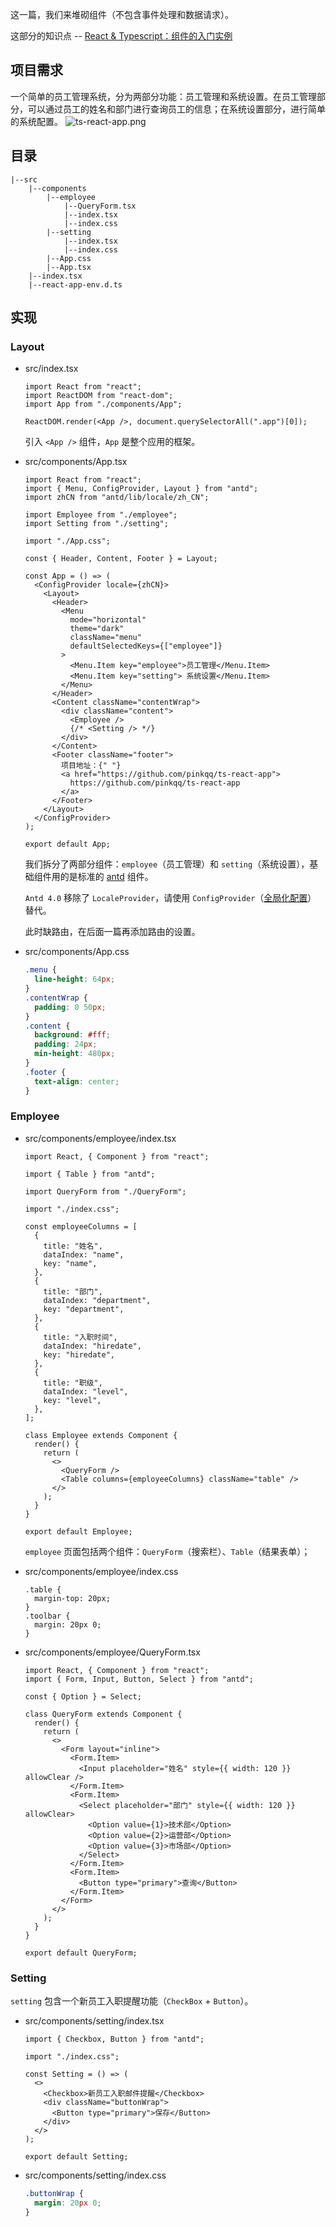 这一篇，我们来堆砌组件（不包含事件处理和数据请求）。

这部分的知识点 -- [React & Typescript：组件的入门实例](https://juejin.cn/post/6956524370336415780)

## 项目需求

一个简单的员工管理系统，分为两部分功能：员工管理和系统设置。在员工管理部分，可以通过员工的姓名和部门进行查询员工的信息；在系统设置部分，进行简单的系统配置。
![ts-react-app.png](https://p9-juejin.byteimg.com/tos-cn-i-k3u1fbpfcp/3f5298ff67a546e08b49ec14ab55fccc~tplv-k3u1fbpfcp-watermark.image)

## 目录

```
|--src
    |--components
        |--employee
            |--QueryForm.tsx
            |--index.tsx
            |--index.css
        |--setting
            |--index.tsx
            |--index.css
        |--App.css
        |--App.tsx
    |--index.tsx
    |--react-app-env.d.ts

```

## 实现

### Layout

- src/index.tsx

  ```tsx
  import React from "react";
  import ReactDOM from "react-dom";
  import App from "./components/App";

  ReactDOM.render(<App />, document.querySelectorAll(".app")[0]);
  ```

  引入 `<App />` 组件，`App` 是整个应用的框架。

- src/components/App.tsx

  ```tsx
  import React from "react";
  import { Menu, ConfigProvider, Layout } from "antd";
  import zhCN from "antd/lib/locale/zh_CN";

  import Employee from "./employee";
  import Setting from "./setting";

  import "./App.css";

  const { Header, Content, Footer } = Layout;

  const App = () => (
    <ConfigProvider locale={zhCN}>
      <Layout>
        <Header>
          <Menu
            mode="horizontal"
            theme="dark"
            className="menu"
            defaultSelectedKeys={["employee"]}
          >
            <Menu.Item key="employee">员工管理</Menu.Item>
            <Menu.Item key="setting"> 系统设置</Menu.Item>
          </Menu>
        </Header>
        <Content className="contentWrap">
          <div className="content">
            <Employee />
            {/* <Setting /> */}
          </div>
        </Content>
        <Footer className="footer">
          项目地址：{" "}
          <a href="https://github.com/pinkqq/ts-react-app">
            https://github.com/pinkqq/ts-react-app
          </a>
        </Footer>
      </Layout>
    </ConfigProvider>
  );

  export default App;
  ```

  我们拆分了两部分组件：`employee`（员工管理）和 `setting`（系统设置），基础组件用的是标准的 [antd](https://ant.design/components/overview-cn/) 组件。

  `Antd 4.0` 移除了 `LocaleProvider`，请使用 `ConfigProvider`（[全局化配置](https://ant.design/components/config-provider-cn/)） 替代。

  此时缺路由，在后面一篇再添加路由的设置。

- src/components/App.css

  ```css
  .menu {
    line-height: 64px;
  }
  .contentWrap {
    padding: 0 50px;
  }
  .content {
    background: #fff;
    padding: 24px;
    min-height: 480px;
  }
  .footer {
    text-align: center;
  }
  ```

### Employee

- src/components/employee/index.tsx

  ```tsx
  import React, { Component } from "react";

  import { Table } from "antd";

  import QueryForm from "./QueryForm";

  import "./index.css";

  const employeeColumns = [
    {
      title: "姓名",
      dataIndex: "name",
      key: "name",
    },
    {
      title: "部门",
      dataIndex: "department",
      key: "department",
    },
    {
      title: "入职时间",
      dataIndex: "hiredate",
      key: "hiredate",
    },
    {
      title: "职级",
      dataIndex: "level",
      key: "level",
    },
  ];

  class Employee extends Component {
    render() {
      return (
        <>
          <QueryForm />
          <Table columns={employeeColumns} className="table" />
        </>
      );
    }
  }

  export default Employee;
  ```

  `employee` 页面包括两个组件：`QueryForm`（搜索栏）、`Table`（结果表单）；

- src/components/employee/index.css

  ```tsx
  .table {
    margin-top: 20px;
  }
  .toolbar {
    margin: 20px 0;
  }

  ```

- src/components/employee/QueryForm.tsx

  ```tsx
  import React, { Component } from "react";
  import { Form, Input, Button, Select } from "antd";

  const { Option } = Select;

  class QueryForm extends Component {
    render() {
      return (
        <>
          <Form layout="inline">
            <Form.Item>
              <Input placeholder="姓名" style={{ width: 120 }} allowClear />
            </Form.Item>
            <Form.Item>
              <Select placeholder="部门" style={{ width: 120 }} allowClear>
                <Option value={1}>技术部</Option>
                <Option value={2}>运营部</Option>
                <Option value={3}>市场部</Option>
              </Select>
            </Form.Item>
            <Form.Item>
              <Button type="primary">查询</Button>
            </Form.Item>
          </Form>
        </>
      );
    }
  }

  export default QueryForm;
  ```

### Setting

`setting` 包含一个新员工入职提醒功能（`CheckBox` + `Button`）。

- src/components/setting/index.tsx

  ```tsx
  import { Checkbox, Button } from "antd";

  import "./index.css";

  const Setting = () => (
    <>
      <Checkbox>新员工入职邮件提醒</Checkbox>
      <div className="buttonWrap">
        <Button type="primary">保存</Button>
      </div>
    </>
  );

  export default Setting;
  ```

- src/components/setting/index.css

  ```css
  .buttonWrap {
    margin: 20px 0;
  }
  ```
